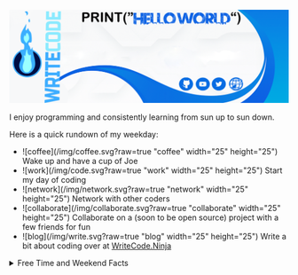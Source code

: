![Hello World](/img/Background.png?raw=true "Header")

I enjoy programming and consistently learning from sun up to sun down. 

Here is a quick rundown of my weekday:

- ![coffee](/img/coffee.svg?raw=true "coffee" width="25" height="25") Wake up and have a cup of Joe
- ![work](/img/code.svg?raw=true "work" width="25" height="25") Start my day of coding
- ![network](/img/network.svg?raw=true "network" width="25" height="25") Network with other coders
- ![collaborate](/img/collaborate.svg?raw=true "collaborate" width="25" height="25") Collaborate on a (soon to be open source) project with a few friends for fun
- ![blog](/img/write.svg?raw=true "blog" width="25" height="25") Write a bit about coding over at [WriteCode.Ninja](https://writecode.ninja) 


<details>
  <summary>Free Time and Weekend Facts</summary>
  <br>

  - I play hardcore PS4 games with my son.
  - I teach my oldest daughter to paint.
  - I play fun games and ryhmes with my short stack daughter.
  - I listen to my wife (if I didn't, I would be in trouble).
 
  ![John's github stats](https://github-readme-stats.vercel.app/api?username=JohnHernCode&show_icons=true&theme=nord)
  <br><br>
</details>


